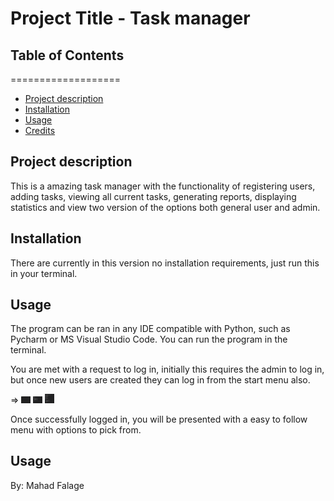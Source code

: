 # Project Title - Task manager

## Table of Contents
===================

  * [Project description](#Project-description)
  * [Installation](#installation)
  * [Usage](#usage)
  * [Credits](#credits)

## Project description
This is a amazing task manager with the functionality of registering users, adding tasks, viewing all current tasks, generating reports, displaying statistics and view two version of the options both general user and admin.

## Installation
There are currently in this version no installation requirements, just run this in your terminal.

## Usage
The program can be ran in any IDE compatible with Python, such as Pycharm or MS Visual Studio Code.
You can run the program in the terminal.

You are met with a request to log in, initially this requires the admin to log in, but once new users are created they can log in from the start menu also.

=>
<img width="15px;" src="https://github.com/mahadnifsey/finalCapstone/blob/main/Assets/01.png"/>
<img width="15px;" src="https://github.com/mahadnifsey/finalCapstone/blob/main/Assets/02.png"/>
<img width="15px;" src="https://github.com/mahadnifsey/finalCapstone/blob/main/Assets/03.png"/>

Once successfully logged in, you will be presented with a easy to follow menu with options to pick from.

## Usage
By: Mahad Falage
